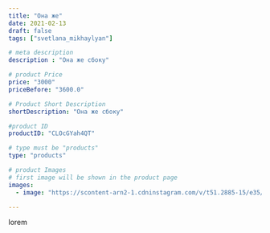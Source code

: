 ```yaml
---
title: "Она же"
date: 2021-02-13
draft: false
tags: ["svetlana_mikhaylyan"]

# meta description
description : "Она же сбоку"

# product Price
price: "3000"
priceBefore: "3600.0"

# Product Short Description
shortDescription: "Она же сбоку"

#product ID
productID: "CLOcGYah4QT"

# type must be "products"
type: "products"

# product Images
# first image will be shown in the product page
images:
  - image: "https://scontent-arn2-1.cdninstagram.com/v/t51.2885-15/e35/148950126_1395001020848017_3624797816944305024_n.jpg?se=7&tp=1&_nc_ht=scontent-arn2-1.cdninstagram.com&_nc_cat=101&_nc_ohc=j-6yeMUVoE4AX-i1wGg&oh=dba30d1add396e80b7e627c83ebd3857&oe=60742127&ig_cache_key=MjUwODA2NTYyNjMyNjAwODg1MQ%3D%3D.2"

---
```

lorem
